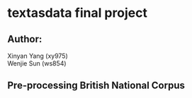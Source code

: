 # textasdata final project 
## Author: 
Xinyan Yang (xy975)  
Wenjie Sun (ws854)   

## Pre-processing British National Corpus

